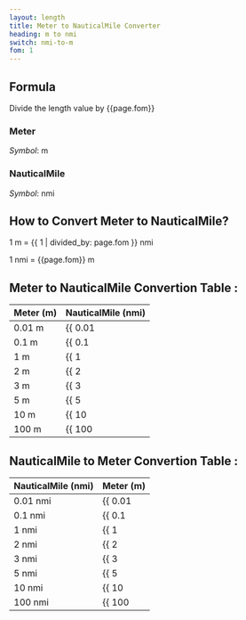 ```yaml
---
layout: length
title: Meter to NauticalMile Converter
heading: m to nmi
switch: nmi-to-m
fom: 1
---
```


## Formula
Divide the length value by {{page.fom}}

### Meter
*Symbol*: m

### NauticalMile
*Symbol*: nmi

## How to Convert Meter to NauticalMile?
1 m = {{ 1 | divided_by: page.fom }} nmi

1 nmi = {{page.fom}} m

## Meter to NauticalMile Convertion Table :

| Meter (m) | NauticalMile (nmi) |
| ---- | ---- |
| 0.01 m | {{ 0.01 | divided_by: page.fom | round: 5 }} nmi |
| 0.1 m | {{ 0.1 | divided_by: page.fom | round: 5 }} nmi |
| 1 m | {{ 1 | divided_by: page.fom | round: 5 }} nmi |
| 2 m | {{ 2 | divided_by: page.fom | round: 5 }} nmi |
| 3 m | {{ 3 | divided_by: page.fom | round: 5 }} nmi |
| 5 m | {{ 5 | divided_by: page.fom | round: 5 }} nmi |
| 10 m | {{ 10 | divided_by: page.fom | round: 5 }} nmi |
| 100 m | {{ 100 | divided_by: page.fom | round: 5 }} nmi |

## NauticalMile to Meter Convertion Table :

| NauticalMile (nmi) | Meter (m) |
| ---- | ---- |
| 0.01 nmi | {{ 0.01 | times: page.fom | round: 5 }} m |
| 0.1 nmi | {{ 0.1 | times: page.fom | round: 5 }} m |
| 1 nmi | {{ 1 | times: page.fom | round: 5 }} m |
| 2 nmi | {{ 2 | times: page.fom | round: 5 }} m |
| 3 nmi | {{ 3 | times: page.fom | round: 5 }} m |
| 5 nmi | {{ 5 | times: page.fom | round: 5 }} m |
| 10 nmi | {{ 10 | times: page.fom | round: 5 }} m |
| 100 nmi | {{ 100 | times: page.fom | round: 5 }} m |

<script>
selectInput[7].selected = true
selectOutput[10].selected = true
</script>
